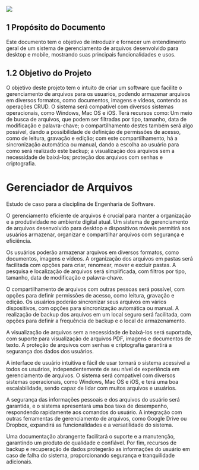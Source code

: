 <p align="left"><img src="http://img.shields.io/static/v1?label=STATUS&message=CONCLUIDO&color=forestgreen&style=plastic"/></p>

## 1 Propósito do Documento

  Este documento tem o objetivo de introduzir e fornecer um entendimento geral de um sistema de gerenciamento de arquivos desenvolvido para desktop e mobile, mostrando suas principais funcionalidades e usos.

## 1.2 Objetivo do Projeto

  O objetivo deste projeto tem o intuito de criar um software que facilite o gerenciamento de arquivos para os usuarios, podendo armazenar arquivos em diversos formatos, como documentos, imagens e vídeos, contendo as operações CRUD. O sistema será compatível com diversos sistemas operacionais, como Windows, Mac OS e iOS. Terá recursos como: Um meio de busca de arquivos, que podem ser filtradas por tipo, tamanho, data de modificação e palavra-chave; o compartilhamento destes também será algo possível, dando a possibilidade de definição de permissões de acesso, como de leitura, gravação e edição; com este compartilhamento, há a sincronização automática ou manual, dando a escolha ao usuário para como será realizado este backup; a visualização dos arquivos sem a necessidade de baixá-los; proteção dos arquivos com senhas e criptografia.

# Gerenciador de Arquivos
Estudo de caso para a disciplina de Engenharia de Software.

O gerenciamento eficiente de arquivos é crucial para manter a organização e a produtividade no ambiente digital atual. Um sistema de gerenciamento de arquivos desenvolvido para desktop e dispositivos móveis permitirá aos usuários armazenar, organizar e compartilhar arquivos com segurança e eficiência.

Os usuários poderão armazenar arquivos em diversos formatos, como documentos, imagens e vídeos. A organização dos arquivos em pastas será facilitada com opções para criar, renomear, mover e excluir pastas. A pesquisa e localização de arquivos será simplificada, com filtros por tipo, tamanho, data de modificação e palavra-chave.

O compartilhamento de arquivos com outras pessoas será possível, com opções para definir permissões de acesso, como leitura, gravação e edição. Os usuários poderão sincronizar seus arquivos em vários dispositivos, com opções para sincronização automática ou manual. A realização de backup dos arquivos em um local seguro será facilitada, com opções para definir a frequência de backup e o local de armazenamento.

A visualização de arquivos sem a necessidade de baixá-los será suportada, com suporte para visualização de arquivos PDF, imagens e documentos de texto. A proteção de arquivos com senhas e criptografia garantirá a segurança dos dados dos usuários.

A interface de usuário intuitiva e fácil de usar tornará o sistema acessível a todos os usuários, independentemente de seu nível de experiência em gerenciamento de arquivos. O sistema será compatível com diversos sistemas operacionais, como Windows, Mac OS e iOS, e terá uma boa escalabilidade, sendo capaz de lidar com muitos arquivos e usuários.

A segurança das informações pessoais e dos arquivos do usuário será garantida, e o sistema apresentará uma boa taxa de desempenho, respondendo rapidamente aos comandos do usuário. A integração com outras ferramentas de gerenciamento de arquivos, como Google Drive ou Dropbox, expandirá as funcionalidades e a versatilidade do sistema.

Uma documentação abrangente facilitará o suporte e a manutenção, garantindo um produto de qualidade e confiável. Por fim, recursos de backup e recuperação de dados protegerão as informações do usuário em caso de falha do sistema, proporcionando segurança e tranquilidade adicionais.
